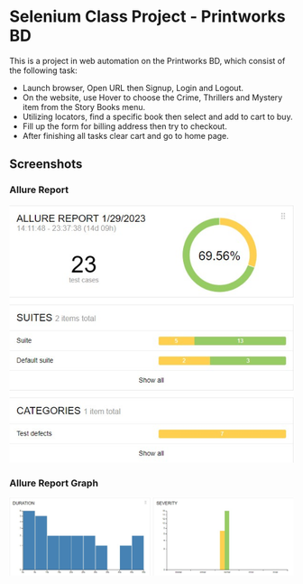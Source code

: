 # Selenium Class Project - Printworks BD

This is a project in web automation on the Printworks BD, which consist of the following task:
- Launch browser, Open URL then Signup, Login and Logout.
- On the website, use Hover to choose the Crime, Thrillers and Mystery item from the Story Books menu.
- Utilizing locators, find a specific book then select and add to cart to buy.
- Fill up the form for billing address then try to checkout.
- After finishing all tasks clear cart and go to home page.


## Screenshots

### Allure Report
![](https://github.com/SaidulHaq/Selenium-Class-Project/blob/main/r1.jpg)

### Allure Report Graph
![](https://github.com/SaidulHaq/Selenium-Class-Project/blob/main/r2.jpg)
